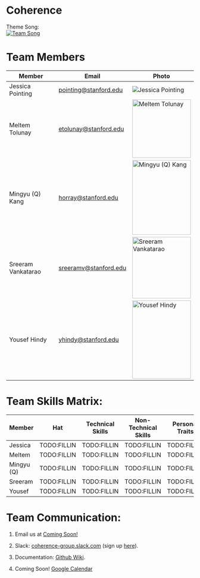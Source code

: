 # Coherence

Theme Song:  
[![Team Song](http://img.youtube.com/vi/o_Ay_iDRAbc/0.jpg)](http://www.youtube.com/watch?v=o_Ay_iDRAbc "Hans Zimmer - Mountains (Interstellar Soundtrack)")

# Team Members
Member | Email | Photo
--- | --- | ---
Jessica Pointing | pointing@stanford.edu | <img src="https://i.imgur.com/zjr35qy.jpg" alt="Jessica Pointing">
Meltem Tolunay | etolunay@stanford.edu | <img src="https://i.imgur.com/2jg0GrY.jpg" alt="Meltem Tolunay" width="157.5" height="157.5">
Mingyu (Q) Kang | horray@stanford.edu | <img src="https://i.imgur.com/oKfnrXc.jpg" alt="Mingyu (Q) Kang" width="157.5" height="201">
Sreeram Vankatarao  | sreeramv@stanford.edu | <img src="https://i.imgur.com/2RB416X.jpg" alt="Sreeram Vankatarao" width="157.5" height="164.4">
Yousef Hindy | yhindy@stanford.edu | <img src="https://i.imgur.com/c1n3cae.jpg" alt="Yousef Hindy" width="157.5" height="210">

# Team Skills Matrix:

Member | Hat | Technical Skills | Non-Technical Skills | Personal Traits | Desired Growth | Weaknesses
--- | --- | --- | --- | --- | --- | ---
Jessica | TODO:FILLIN | TODO:FILLIN | TODO:FILLIN | TODO:FILLIN | TODO:FILLIN | TODO:FILLIN
Meltem | TODO:FILLIN | TODO:FILLIN | TODO:FILLIN | TODO:FILLIN | TODO:FILLIN | TODO:FILLIN
Mingyu (Q) | TODO:FILLIN | TODO:FILLIN | TODO:FILLIN | TODO:FILLIN | TODO:FILLIN | TODO:FILLIN
Sreeram | TODO:FILLIN | TODO:FILLIN | TODO:FILLIN | TODO:FILLIN | TODO:FILLIN | TODO:FILLIN
Yousef | TODO:FILLIN | TODO:FILLIN | TODO:FILLIN | TODO:FILLIN | TODO:FILLIN | TODO:FILLIN

# Team Communication:
1. Email us at [Coming Soon!](google.com)

2. Slack: [coherence-group.slack.com](https://coherence-group.slack.com) (sign up [here](https://coherence-group.slack.com/signup)).

3. Documentation: [Github Wiki](https://github.com/cs210/coherence/wiki).

4. Coming Soon! [Google Calendar](https://calendar.google.com/calendar/embed?src=stanford.edu_rsg43to2epthvtkim72t0des9o%40group.calendar.google.com&ctz=America%2FLos_Angeles)

